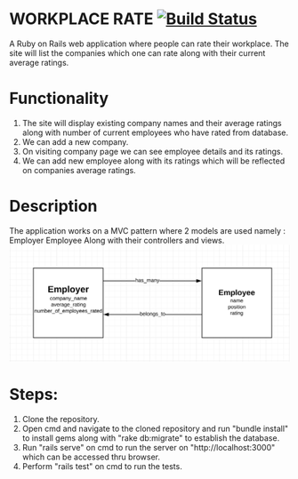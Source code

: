 # WORKPLACE RATE [![Build Status](https://travis-ci.org/archit2693/WorkplaceProject.svg?branch=master)](https://travis-ci.org/archit2693/WorkplaceProject)

A Ruby on Rails web application where people can rate their workplace. The site will list the companies which one can rate along with their current average ratings.

# Functionality

1. The site will display existing company names and their average ratings along with number of current employees who have rated from database.
2. We can add a new company.
3. On visiting company page we can see employee details and its ratings.
4. We can add new employee along with its ratings which will be reflected on companies average ratings.

# Description

The application works on a MVC pattern where 2 models are used namely :
Employer
Employee
Along with their controllers and views.
![alt text](model.png "Employer and Employee models")

# Steps:
1. Clone the repository.
2. Open cmd and navigate to the cloned repository and run "bundle install" to install gems along with "rake db:migrate" to establish the database.
3. Run "rails serve" on cmd to run the server on "http://localhost:3000" which can be accessed thru browser.
4. Perform "rails test" on cmd to run the tests.
